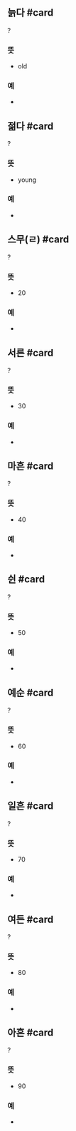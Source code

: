 ## 늙다 #card
?
### 뜻
- old
### 예
-
<!--SR:!2025-02-20,3,250-->

## 젊다 #card
?
### 뜻
- young
### 예
-
<!--SR:!2025-03-03,9,250-->

## 스무(ㄹ) #card
?
### 뜻
- 20
### 예
-
<!--SR:!2025-02-20,3,250-->

## 서른 #card
?
### 뜻
- 30
### 예
-
<!--SR:!2025-02-21,4,270-->

## 마흔 #card
?
### 뜻
- 40
### 예
-
<!--SR:!2025-03-03,9,250-->

## 쉰 #card
?
### 뜻
- 50
### 예
-
<!--SR:!2025-02-20,3,250-->

## 예순 #card
?
### 뜻
- 60
### 예
-
<!--SR:!2025-02-20,2,230-->

## 일흔 #card
?
### 뜻
- 70
### 예
-
<!--SR:!2025-02-20,3,250-->

## 여든 #card
?
### 뜻
- 80
### 예
-
<!--SR:!2025-02-20,3,250-->

## 아흔 #card
?
### 뜻
- 90
### 예
-
<!--SR:!2025-03-02,8,250-->
